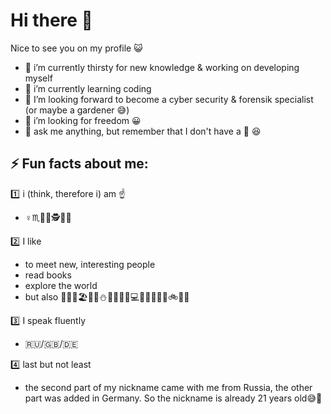 # Hi there 👋

Nice to see you on my profile :smiley_cat:

- 🔭 i’m currently thirsty for new knowledge & working on developing myself 
- 🌱 i’m currently learning coding
- :thought_balloon: I’m looking forward to become a cyber security & forensik specialist (or maybe a gardener :sweat_smile:)
- 🤔 i’m looking for freedom :grinning:
- 💬 ask me anything, but remember that I don't have a :crystal_ball: :laughing:

## ⚡ Fun facts about me:

:one: i (think, therefore i) am :point_up:
- :female_sign::scorpius::dancer::princess::detective:👩‍💻

:two: I like 
- to meet new, interesting people
- read books
- explore the world
- but also :dog:🌈🌞🏖️🌊:mount_fuji::snowman::it::wine_glass::beer:💻🎹:notes::nail_care:💃🥾🚲🎳🌆 

:three: I speak fluently 
- :ru:/:uk:/:de: 

:four: last but not least
- the second part of my nickname came with me from Russia, the other part was added in Germany. So the nickname is already 21 years old😅🙈
<!--
**frau_juna/frau_juna** is a ✨ _special_ ✨ repository because its `README.md` (this file) appears on your GitHub profile.

# Hi there 👋
</play ohmy/>

Nice to see you on my profile :smiley_cat:

- 🔭 i’m currently thirsty for new knowledge & working on developing myself 
- 🌱 i’m currently learning coding
- :thought_balloon: I’m looking forward to become a cyber security & forensik specialist (or maybe a gardener :sweat_smile:)
- 🤔 i’m looking for freedom :grinning:
- 💬 ask me anything, but remember that I don't have a :crystal_ball: :laughing:

## ⚡ Fun facts about me:
/play yeah
:one: i (think, therefore i) am :point_up: 
- :female_sign:
- :scorpius: 
- :dancer:
- :princess: 
- :detective:
- 👩‍💻

</play nyan/>
:two: I like 
- :dog: 
- 🌈 
- 🌞 
- 🏖️ 
- 🌊 
- :mount_fuji:
- :snowman:
- :it:
- :wine_glass:
- :beer:
- 💻 
- 🎹 
- :notes:
- :books:
- :nail_care:
- 💃 
- 🥾 
- 🚲 
- 🎳 
- 🌆 

</play tada/>
:three: I speak fluently 
- :ru: 
- :uk: 
- :de: 
-->
